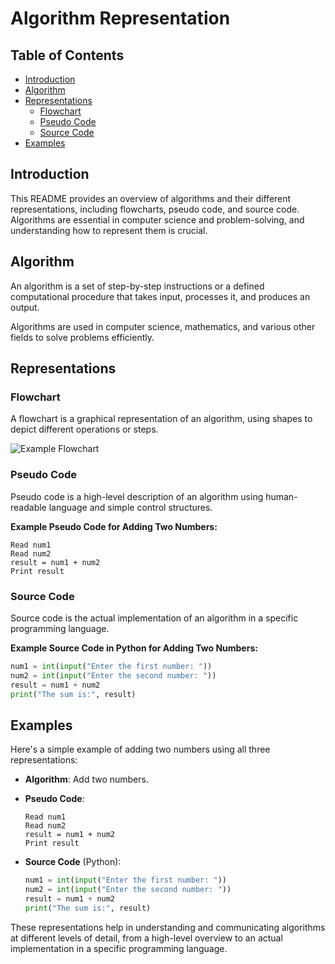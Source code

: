 

# Algorithm Representation

## Table of Contents
- [Introduction](#introduction)
- [Algorithm](#algorithm)
- [Representations](#representations)
  - [Flowchart](#flowchart)
  - [Pseudo Code](#pseudo-code)
  - [Source Code](#source-code)
- [Examples](#examples)

## Introduction
This README provides an overview of algorithms and their different representations, including flowcharts, pseudo code, and source code. Algorithms are essential in computer science and problem-solving, and understanding how to represent them is crucial.

## Algorithm
An algorithm is a set of step-by-step instructions or a defined computational procedure that takes input, processes it, and produces an output.

Algorithms are used in computer science, mathematics, and various other fields to solve problems efficiently.

## Representations

### Flowchart
A flowchart is a graphical representation of an algorithm, using shapes to depict different operations or steps.

![Example Flowchart](https://upload.wikimedia.org/wikipedia/commons/thumb/9/91/LampFlowchart.svg/300px-LampFlowchart.svg.png)

### Pseudo Code
Pseudo code is a high-level description of an algorithm using human-readable language and simple control structures.

**Example Pseudo Code for Adding Two Numbers:**
```
Read num1
Read num2
result = num1 + num2
Print result
```

### Source Code
Source code is the actual implementation of an algorithm in a specific programming language.

**Example Source Code in Python for Adding Two Numbers:**
```python
num1 = int(input("Enter the first number: "))
num2 = int(input("Enter the second number: "))
result = num1 + num2
print("The sum is:", result)
```

## Examples
Here's a simple example of adding two numbers using all three representations:

- **Algorithm**: Add two numbers.

- **Pseudo Code**:
  ```
  Read num1
  Read num2
  result = num1 + num2
  Print result
  ```

- **Source Code** (Python):
  ```python
  num1 = int(input("Enter the first number: "))
  num2 = int(input("Enter the second number: "))
  result = num1 + num2
  print("The sum is:", result)
  ```

These representations help in understanding and communicating algorithms at different levels of detail, from a high-level overview to an actual implementation in a specific programming language.



